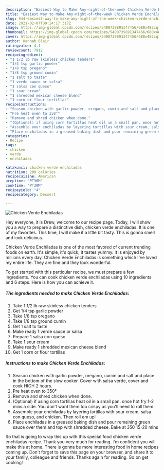 ```yaml
---
description: "Easiest Way to Make Any-night-of-the-week Chicken Verde Enchiladas"
title: "Easiest Way to Make Any-night-of-the-week Chicken Verde Enchiladas"
slug: 944-easiest-way-to-make-any-night-of-the-week-chicken-verde-enchiladas
date: 2021-02-07T09:24:17.317Z
image: https://img-global.cpcdn.com/recipes/5408739891347456/680x482cq70/chicken-verde-enchiladas-recipe-main-photo.jpg
thumbnail: https://img-global.cpcdn.com/recipes/5408739891347456/680x482cq70/chicken-verde-enchiladas-recipe-main-photo.jpg
cover: https://img-global.cpcdn.com/recipes/5408739891347456/680x482cq70/chicken-verde-enchiladas-recipe-main-photo.jpg
author: Hannah Blair
ratingvalue: 4.1
reviewcount: 7912
recipeingredient:
- "1 1/2 lb raw skinless chicken tenders"
- "1/4 tsp garlic powder"
- "1/8 tsp oregano"
- "1/8 tsp ground cumin"
- "1 salt to taste"
- "1 verde sauce or salsa"
- "1 salsa con queso"
- "1 sour cream"
- "1 shredded mexican cheese blend"
- "1 corn or flour tortillas"
recipeinstructions:
- "Season chicken with garlic powder, oregano, cumin and salt and place in the bottom of the slow cooker. Cover with salsa verde, cover and cook HIGH 2 hours."
- "Pre heat oven to 350°"
- "Remove and shred chicken when done."
- "(Optional) if using corn tortillas heat oil in a small pan. once hot fry 1-2 mins a side. You don&#39;t want them too crispy as you&#39;ll need to roll them."
- "Assemble your enchiladas by layering tortillas with sour cream, salsa con queso, and chicken. Then roll em up!"
- "Place enchiladas in a greased baking dish and pour remaining green sauce over them and top with shredded cheese. Bake at 350 15-20 mins"
categories:
- Recipe
tags:
- chicken
- verde
- enchiladas

katakunci: chicken verde enchiladas 
nutrition: 299 calories
recipecuisine: American
preptime: "PT36M"
cooktime: "PT30M"
recipeyield: "4"
recipecategory: Dessert

---
```



![Chicken Verde Enchiladas](https://img-global.cpcdn.com/recipes/5408739891347456/680x482cq70/chicken-verde-enchiladas-recipe-main-photo.jpg)

Hey everyone, it is Drew, welcome to our recipe page. Today, I will show you a way to prepare a distinctive dish, chicken verde enchiladas. It is one of my favorites. This time, I will make it a little bit tasty. This is gonna smell and look delicious.

Chicken Verde Enchiladas is one of the most favored of current trending foods on earth. It's simple, it's quick, it tastes yummy. It is enjoyed by millions every day. Chicken Verde Enchiladas is something which I've loved my entire life. They are fine and they look wonderful.




To get started with this particular recipe, we must prepare a few ingredients. You can cook chicken verde enchiladas using 10 ingredients and 6 steps. Here is how you can achieve it.

<!--inarticleads1-->

##### The ingredients needed to make Chicken Verde Enchiladas:

1. Take 1 1/2 lb raw skinless chicken tenders
1. Get 1/4 tsp garlic powder
1. Take 1/8 tsp oregano
1. Take 1/8 tsp ground cumin
1. Get 1 salt to taste
1. Make ready 1 verde sauce or salsa
1. Prepare 1 salsa con queso
1. Take 1 sour cream
1. Make ready 1 shredded mexican cheese blend
1. Get 1 corn or flour tortillas




<!--inarticleads2-->

##### Instructions to make Chicken Verde Enchiladas:

1. Season chicken with garlic powder, oregano, cumin and salt and place in the bottom of the slow cooker. Cover with salsa verde, cover and cook HIGH 2 hours.
1. Pre heat oven to 350°
1. Remove and shred chicken when done.
1. (Optional) if using corn tortillas heat oil in a small pan. once hot fry 1-2 mins a side. You don&#39;t want them too crispy as you&#39;ll need to roll them.
1. Assemble your enchiladas by layering tortillas with sour cream, salsa con queso, and chicken. Then roll em up!
1. Place enchiladas in a greased baking dish and pour remaining green sauce over them and top with shredded cheese. Bake at 350 15-20 mins




So that is going to wrap this up with this special food chicken verde enchiladas recipe. Thank you very much for reading. I'm confident you will make this at home. There is gonna be more interesting food in home recipes coming up. Don't forget to save this page on your browser, and share it to your family, colleague and friends. Thanks again for reading. Go on get cooking!
